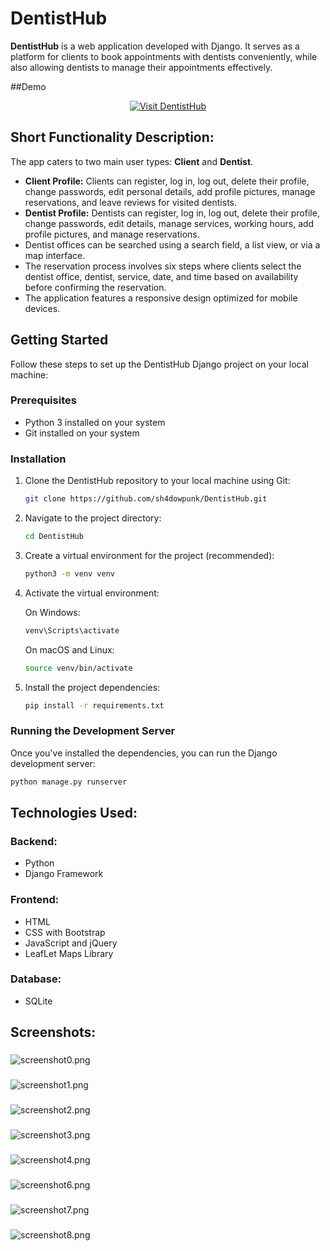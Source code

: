 # **DentistHub**

**DentistHub** is a web application developed with Django. It serves as a platform for clients to book appointments with dentists conveniently, while also allowing dentists to manage their appointments effectively.

##Demo

<p align="center">
  <a href="https://dentisthub.up.railway.app/">
    <img src="https://img.shields.io/badge/Visit-DentistHub-blue.svg?style=for-the-badge&logo=appveyor" alt="Visit DentistHub" />
  </a>
</p>

## Short Functionality Description:

The app caters to two main user types: **Client** and **Dentist**.

- **Client Profile:** Clients can register, log in, log out, delete their profile, change passwords, edit personal details, add profile pictures, manage reservations, and leave reviews for visited dentists.
- **Dentist Profile:** Dentists can register, log in, log out, delete their profile, change passwords, edit details, manage services, working hours, add profile pictures, and manage reservations.
- Dentist offices can be searched using a search field, a list view, or via a map interface.
- The reservation process involves six steps where clients select the dentist office, dentist, service, date, and time based on availability before confirming the reservation.
- The application features a responsive design optimized for mobile devices.

## Getting Started

Follow these steps to set up the DentistHub Django project on your local machine:

### Prerequisites

- Python 3 installed on your system
- Git installed on your system

### Installation

1. Clone the DentistHub repository to your local machine using Git:

    ```bash
    git clone https://github.com/sh4dowpunk/DentistHub.git
    ```

2. Navigate to the project directory:

    ```bash
    cd DentistHub
    ```

3. Create a virtual environment for the project (recommended):

    ```bash
    python3 -m venv venv
    ```

4. Activate the virtual environment:
   
   On Windows:
    ```bash
    venv\Scripts\activate
    ```
   
   On macOS and Linux:
    ```bash
    source venv/bin/activate
    ```

5. Install the project dependencies:

    ```bash
    pip install -r requirements.txt
    ```

### Running the Development Server

Once you've installed the dependencies, you can run the Django development server:

```bash
python manage.py runserver
```

## Technologies Used:

### Backend:
- Python
- Django Framework

### Frontend:
- HTML
- CSS with Bootstrap
- JavaScript and jQuery
- LeafLet Maps Library

### Database:
- SQLite

## Screenshots:

### 
![screenshot0.png](screenshots/screenshot0.png)

### 
![screenshot1.png](screenshots/screenshot1.png)

### 
![screenshot2.png](screenshots/screenshot2.png)

### 
![screenshot3.png](screenshots/screenshot3.png)

###
![screenshot4.png](screenshots/screenshot4.png)


### 
![screenshot6.png](screenshots/screenshot6.png)

### 
![screenshot7.png](screenshots/screenshot7.png)

### 
![screenshot8.png](screenshots/screenshot8.png)
